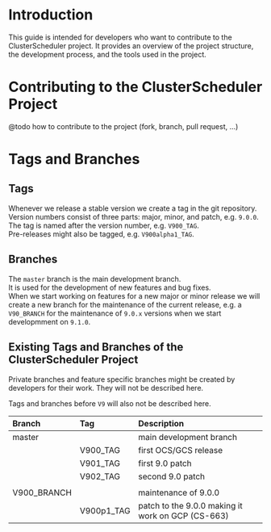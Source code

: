 # Introduction

This guide is intended for developers who want to contribute to the ClusterScheduler project.
It provides an overview of the project structure, the development process, and the tools used in the project.

# Contributing to the ClusterScheduler Project

@todo how to contribute to the project (fork, branch, pull request, ...)

# Tags and Branches

## Tags

Whenever we release a stable version we create a tag in the git repository.  
Version numbers consist of three parts: major, minor, and patch, e.g. `9.0.0`.  
The tag is named after the version number, e.g. `V900_TAG`.  
Pre-releases might also be tagged, e.g. `V900alpha1_TAG`.

## Branches

The `master` branch is the main development branch.  
It is used for the development of new features and bug fixes.  
When we start working on features for a new major or minor release we will create a new branch
for the maintenance of the current release, e.g. a `V90_BRANCH` for the maintenance of
`9.0.x` versions when we start developmment on `9.1.0`.

## Existing Tags and Branches of the ClusterScheduler Project

Private branches and feature specific branches might be created by developers for their work.
They will not be described here.

Tags and branches before `V9` will also not be described here.

| Branch         | Tag         | Description                                                             |  
|:---------------|:------------|:------------------------------------------------------------------------|
| master         |             | main development branch                                                 |  
|                | V900_TAG    | first OCS/GCS release                                                   |  
|                | V901_TAG    | first 9.0 patch                                                         |
|                | V902_TAG    | second 9.0 patch                                                        |
|                |             |                                                                         |
| V900_BRANCH    |             | maintenance of 9.0.0                                                    |
|                | V900p1_TAG  | patch to the 9.0.0 making it work on GCP (CS-663)                       |
